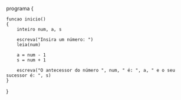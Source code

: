 programa
{
	
	funcao inicio()
	{
		inteiro num, a, s

		escreva("Insira um número: ")
		leia(num)

		a = num - 1
		s = num + 1

		escreva("O antecessor do número ", num, " é: ", a, " e o seu sucessor é: ", s)
	}
}
